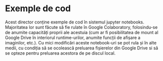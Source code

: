 # Exemple de cod

Acest director conține exemple de cod în sistemul jupyter notebooks. Majoritatea lor sunt făcute să fie rulate în Google Colaboratory, folosindu-se de anumite capacități proprii ale acestuia (cum ar fi posibilitatea de mount al Google Drive în interiorul runtime-urilor, anumite funcții de afișare a imaginilor, etc.). Cu mici modificări aceste notebook-uri se pot rula și în alte medii, cu condiția să se ocolească preluarea fișierelor din Google Drive si să se opteze pentru preluarea acestora de pe discul local. 

